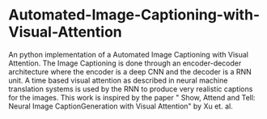 # Automated-Image-Captioning-with-Visual-Attention
An python implementation of a Automated Image Captioning with Visual Attention. The Image Captioning is done through an encoder-decoder architecture where the encoder is a deep CNN and the decoder is a RNN unit. A time based visual attention as described in neural machine translation systems is used by the RNN to produce very realistic captions for the images. This work is inspired by the paper " Show, Attend and Tell: Neural Image CaptionGeneration with Visual Attention" by Xu et. al. 
